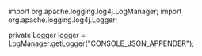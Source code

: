 import org.apache.logging.log4j.LogManager;
import org.apache.logging.log4j.Logger;

private Logger logger = LogManager.getLogger("CONSOLE_JSON_APPENDER");
